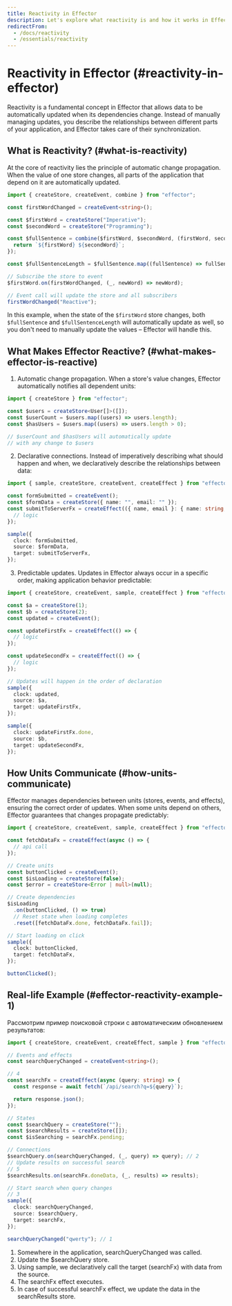 ```yaml
---
title: Reactivity in Effector
description: Let's explore what reactivity is and how it works in Effector
redirectFrom:
  - /docs/reactivity
  - /essentials/reactivity
---
```


# Reactivity in Effector (#reactivity-in-effector)

Reactivity is a fundamental concept in Effector that allows data to be automatically updated when its dependencies change. Instead of manually managing updates, you describe the relationships between different parts of your application, and Effector takes care of their synchronization.

## What is Reactivity? (#what-is-reactivity)

At the core of reactivity lies the principle of automatic change propagation. When the value of one store changes, all parts of the application that depend on it are automatically updated.

```ts
import { createStore, createEvent, combine } from "effector";

const firstWordChanged = createEvent<string>();

const $firstWord = createStore("Imperative");
const $secondWord = createStore("Programming");

const $fullSentence = combine($firstWord, $secondWord, (firstWord, secondWord) => {
  return `${firstWord} ${secondWord}`;
});

const $fullSentenceLength = $fullSentence.map((fullSentence) => fullSentence.length);

// Subscribe the store to event
$firstWord.on(firstWordChanged, (_, newWord) => newWord);

// Event call will update the store and all subscribers
firstWordChanged("Reactive");
```

In this example, when the state of the `$firstWord` store changes, both `$fullSentence` and `$fullSentenceLength` will automatically update as well, so you don't need to manually update the values – Effector will handle this.

## What Makes Effector Reactive? (#what-makes-effector-is-reactive)

1. Automatic change propagation. When a store's value changes, Effector automatically notifies all dependent units:

```ts
import { createStore } from "effector";

const $users = createStore<User[]>([]);
const $userCount = $users.map((users) => users.length);
const $hasUsers = $users.map((users) => users.length > 0);

// $userCount and $hasUsers will automatically update
// with any change to $users
```

2. Declarative connections. Instead of imperatively describing what should happen and when, we declaratively describe the relationships between data:

```ts
import { sample, createStore, createEvent, createEffect } from "effector";

const formSubmitted = createEvent();
const $formData = createStore({ name: "", email: "" });
const submitToServerFx = createEffect(({ name, email }: { name: string; email: string }) => {
  // logic
});

sample({
  clock: formSubmitted,
  source: $formData,
  target: submitToServerFx,
});
```

3. Predictable updates. Updates in Effector always occur in a specific order, making application behavior predictable:

```ts
import { createStore, createEvent, sample, createEffect } from "effector";

const $a = createStore(1);
const $b = createStore(2);
const updated = createEvent();

const updateFirstFx = createEffect(() => {
  // logic
});

const updateSecondFx = createEffect(() => {
  // logic
});

// Updates will happen in the order of declaration
sample({
  clock: updated,
  source: $a,
  target: updateFirstFx,
});

sample({
  clock: updateFirstFx.done,
  source: $b,
  target: updateSecondFx,
});
```

## How Units Communicate (#how-units-communicate)

Effector manages dependencies between units (stores, events, and effects), ensuring the correct order of updates. When some units depend on others, Effector guarantees that changes propagate predictably:

```ts
import { createStore, createEvent, sample, createEffect } from "effector";

const fetchDataFx = createEffect(async () => {
  // api call
});

// Create units
const buttonClicked = createEvent();
const $isLoading = createStore(false);
const $error = createStore<Error | null>(null);

// Create dependencies
$isLoading
  .on(buttonClicked, () => true)
  // Reset state when loading completes
  .reset([fetchDataFx.done, fetchDataFx.fail]);

// Start loading on click
sample({
  clock: buttonClicked,
  target: fetchDataFx,
});

buttonClicked();
```

## Real-life Example (#effector-reactivity-example-1)

Рассмотрим пример поисковой строки с автоматическим обновлением результатов:

```ts
import { createStore, createEvent, createEffect, sample } from "effector";

// Events and effects
const searchQueryChanged = createEvent<string>();

// 4
const searchFx = createEffect(async (query: string) => {
  const response = await fetch(`/api/search?q=${query}`);

  return response.json();
});

// States
const $searchQuery = createStore("");
const $searchResults = createStore([]);
const $isSearching = searchFx.pending;

// Connections
$searchQuery.on(searchQueryChanged, (_, query) => query); // 2
// Update results on successful search
// 5
$searchResults.on(searchFx.doneData, (_, results) => results);

// Start search when query changes
// 3
sample({
  clock: searchQueryChanged,
  source: $searchQuery,
  target: searchFx,
});

searchQueryChanged("qwerty"); // 1
```

1. Somewhere in the application, searchQueryChanged was called.
2. Update the $searchQuery store.
3. Using sample, we declaratively call the target (searchFx) with data from the source.
4. The searchFx effect executes.
5. In case of successful searchFx effect, we update the data in the searchResults store.

